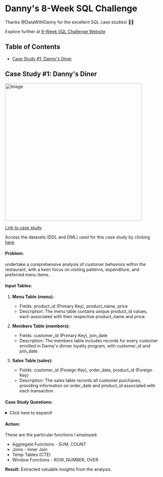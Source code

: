 # Danny's 8-Week SQL Challenge

Thanks @DataWithDanny for the excellent SQL case studies! 👋🏻

Explore further at [8-Week SQL Challenge Website](https://8weeksqlchallenge.com/)

## Table of Contents
- [Case Study #1: Danny's Diner](#case-study-1-dannys-diner)  

## Case Study #1: Danny's Diner
<img src="https://8weeksqlchallenge.com/images/case-study-designs/1.png" alt="Image" width="450" height="450">

[Link to case study](https://8weeksqlchallenge.com/case-study-1/)  

Access the datasets (DDL and DML) used for this case study by clicking [here](https://github.com/suryamageshk/SQL_Danny-8-Week-Challenge/blob/main/DDL_DML.sql).

#### Problem: 
undertake a comprehensive analysis of customer behaviors within the restaurant, with a keen focus on visiting patterns, expenditure, and preferred menu items. 

#### Input Tables:  
1. **Menu Table (menu):**
   - Fields: product_id (Primary Key), product_name, price
   - Description: The menu table contains unique product_id values, each associated with their respective product_name and price.

2. **Members Table (members):**
   - Fields: customer_id (Primary Key), join_date
   - Description: The members table includes records for every customer enrolled in Danny's dinner loyalty program, with customer_id and join_date.

3. **Sales Table (sales):**
   - Fields: customer_id (Foreign Key), order_date, product_id (Foreign Key)
   - Description: The sales table records all customer purchases, providing information on order_date and product_id associated with each transaction.

#### Case Study Questions:
<details>
<summary>
Click here to expand!
</summary>
   1. What is the total amount each customer spent at the restaurant?
   2. How many days has each customer visited the restaurant?
   3. What was the first item from the menu purchased by each customer?
   4. What is the most purchased item on the menu and how many times was it purchased by all customers?
   5. Which item was the most popular for each customer?
   6. Which item was purchased first by the customer after they became a member?
   7. Which item was purchased just before the customer became a member?
   8. What is the total items and amount spent for each member before they became a member?
   9. If each $1 spent equates to 10 points and sushi has a 2x points multiplier - how many points would each customer have?
   10. In the first week after a customer joins the program (including their join date) they earn 2x points on all items, not just sushi - how many points do customer A and B have at the end of January?
</details>

#### Action:
These are the particular functions I employed:
- Aggregate Functions - SUM, COUNT
- Joins - Inner Join
- Temp Tables (CTE)
- Window Functions - ROW_NUMBER, OVER

**Result:** Extracted valuable insights from the analysis.
